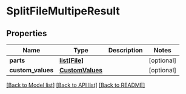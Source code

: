 # SplitFileMultipeResult

## Properties
Name | Type | Description | Notes
------------ | ------------- | ------------- | -------------
**parts** | [**list[File]**](File.md) |  | [optional] 
**custom_values** | [**CustomValues**](CustomValues.md) |  | [optional] 

[[Back to Model list]](../README.md#documentation-for-models) [[Back to API list]](../README.md#documentation-for-api-endpoints) [[Back to README]](../README.md)

